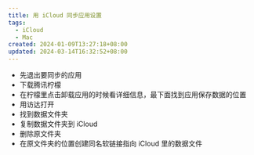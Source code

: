 ```yaml
---
title: 用 iCloud 同步应用设置
tags:
  - iCloud
  - Mac
created: 2024-01-09T13:27:18+08:00
updated: 2024-03-14T16:32:52+08:00
---
```


- 先退出要同步的应用
- 下载腾讯柠檬
- 在柠檬里点击卸载应用的时候看详细信息，最下面找到应用保存数据的位置
- 用访达打开
- 找到数据文件夹
- 复制数据文件夹到 iCloud
- 删除原文件夹
- 在原文件夹的位置创建同名软链接指向 iCloud 里的数据文件
